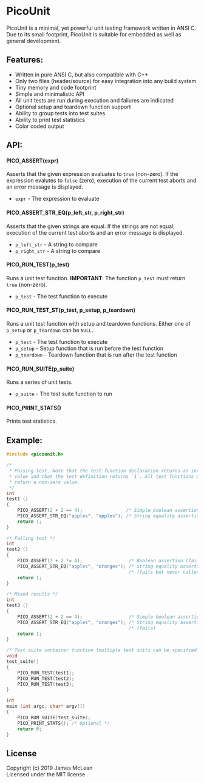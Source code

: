 PicoUnit
========

PicoUnit is a minimal, yet powerful unit testing framework written in ANSI C.
Due to its small footprint, PicoUnit is suitable for embedded as well as general
development.

Features:
--------

- Written in pure ANSI C, but also compatible with C++
- Only two files (header/source) for easy integration into any build system
- Tiny memory and code footprint
- Simple and minimalistic API
- All unit tests are run during execution and failures are indicated
- Optional setup and teardown function support
- Ability to group tests into test suites
- Ability to print test statistics
- Color coded output


API:
--------

#### PICO_ASSERT(expr)

Asserts that the given expression evaluates to `true` (non-zero). If the
expression evalutes to `false` (zero), execution of the current test aborts and
an error message is displayed.

- `expr` - The expression to evaluate

#### PICO_ASSERT_STR_EQ(p_left_str, p_right_str)

Asserts that the given strings are equal. If the strings are not equal,
execution of the current test aborts and an error message is displayed.

- `p_left_str` - A string to compare
- `p_right_str` - A string to compare

#### PICO_RUN_TEST(p_test)

Runs a unit test function. **IMPORTANT**: The function `p_test` must
return `true` (non-zero).

- `p_test` - The test function to execute

#### PICO_RUN_TEST_ST(p_test, p_setup, p_teardown)

Runs a unit test function with setup and teardown functions. Either one of
`p_setup` or `p_teardown` can be `NULL`.

- `p_test` - The test function to execute
- `p_setup` - Setup function that is run before the test function
- `p_teardown` - Teardown function that is run after the test function

#### PICO_RUN_SUITE(p_suite)

Runs a series of unit tests.

- `p_suite` - The test suite function to run

#### PICO_PRINT_STATS()

Prints test statistics.

Example:
--------

```C
#include <picounit.h>

/*
 * Passing test. Note that the test function declaration returns an integer
 * value and that the test definition returns `1`. All test functions must
 * return a non-zero value.
 */
int
test1 ()
{
    PICO_ASSERT(2 + 2 == 4);                /* Simple boolean assertion (ok)  */
    PICO_ASSERT_STR_EQ("apples", "apples"); /* String equality assertion (ok) */
    return 1;
}

/* Failing test */
int
test2 ()
{
    PICO_ASSERT(2 + 2 != 4);                 /* Boolean assertion (fails) */
    PICO_ASSERT_STR_EQ("apples", "oranges"); /* String equality assertion */
                                             /* (fails but never called)  */
    return 1;
}

/* Mixed results */
int
test3 ()
{
    PICO_ASSERT(2 + 2 == 4);                 /* Simple boolean assertion (ok) */
    PICO_ASSERT_STR_EQ("apples", "oranges"); /* String equality assertion */
                                             /* (fails)                   */
    return 1;
}

/* Test suite container function (multiple test suits can be specified. */
void
test_suite()
{
    PICO_RUN_TEST(test1);
    PICO_RUN_TEST(test2);
    PICO_RUN_TEST(test3);
}

int
main (int argc, char* argv[])
{
    PICO_RUN_SUITE(test_suite);
    PICO_PRINT_STATS(); /* Optional */
    return 0;
}
```

## License
Copyright (c) 2019 James McLean<br/>
Licensed under the MIT license

